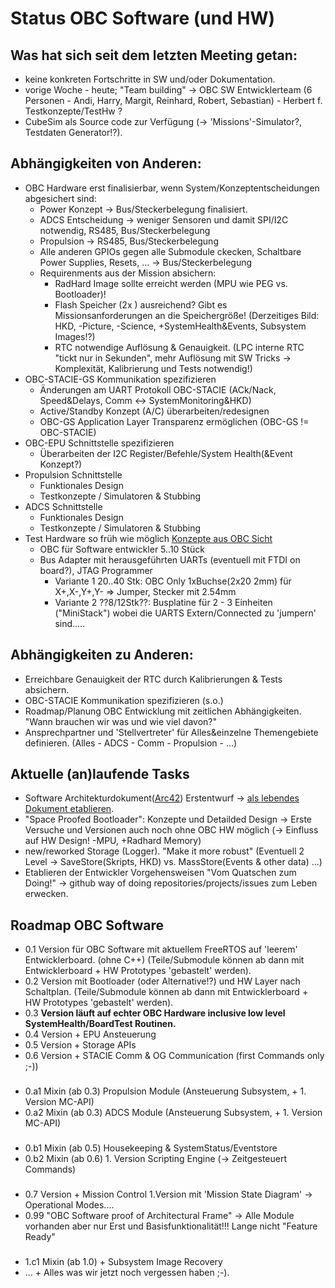 # Status OBC Software (und HW)

## Was hat sich seit dem letzten Meeting getan:

 * keine konkreten Fortschritte in SW und/oder Dokumentation.
 * vorige Woche - heute; "Team building" -> OBC SW Entwicklerteam (6 Personen - Andi, Harry, Margit, Reinhard, Robert, Sebastian) - Herbert f. Testkonzepte/TestHw ?
 * CubeSim als Source code zur Verfügung (-> 'Missions'-Simulator?, Testdaten Generator!?).
 
## Abhängigkeiten von Anderen:

* OBC Hardware erst finalisierbar, wenn System/Konzeptentscheidungen abgesichert sind:
  * Power Konzept -> Bus/Steckerbelegung finalisiert.
  * ADCS Entscheidung -> weniger Sensoren und damit SPI/I2C notwendig, RS485, Bus/Steckerbelegung
  * Propulsion -> RS485, Bus/Steckerbelegung
  * Alle anderen GPIOs gegen alle Submodule ckecken, Schaltbare Power Supplies, Resets, ...  -> Bus/Steckerbelegung
  * Requirenments aus der Mission absichern:
	* RadHard Image sollte erreicht werden (MPU wie PEG vs. Bootloader)! 
    * Flash Speicher (2x ) ausreichend? Gibt es Missionsanforderungen an die Speichergröße! (Derzeitiges Bild: HKD, -Picture, -Science, +SystemHealth&Events, Subsystem Images!?)
    * RTC notwendige Auflösung & Genauigkeit. (LPC interne RTC "tickt nur in Sekunden", mehr Auflösung mit SW Tricks -> Komplexität, Kalibrierung und Tests notwendig!)
* OBC-STACIE-GS Kommunikation spezifizieren
  * Änderungen am UART Protokoll OBC-STACIE (ACk/Nack, Speed&Delays, Comm <-> SystemMonitoring&HKD)
  * Active/Standby Konzept (A/C) überarbeiten/redesignen
  * OBC-GS Application Layer Transparenz ermöglichen (OBC-GS != OBC-STACIE)
* OBC-EPU Schnittstelle spezifizieren
  * Überarbeiten der I2C Register/Befehle/System Health(&Event Konzept?)
* Propulsion Schnittstelle
  * Funktionales Design
  * Testkonzepte / Simulatoren & Stubbing
* ADCS Schnittstelle
  * Funktionales Design
  * Testkonzepte / Simulatoren & Stubbing
* Test Hardware so früh wie möglich [Konzepte aus OBC Sicht](https://github.com/carstenscharlemann/Climb-Obc-Sandbox/blob/master/mddocs/obcarc42/TestConcepts.md)
  * OBC für Software entwickler 5..10 Stück
  * Bus Adapter mit herausgeführten UARTs (eventuell mit FTDI on board?), JTAG Programmer
	*  Variante 1 20..40 Stk: OBC Only 1xBuchse(2x20 2mm) für X+,X-,Y+,Y- => Jumper, Stecker mit 2.54mm  
	*  Variante 2 ??8/12Stk??: Busplatine für 2 - 3 Einheiten ("MiniStack") wobei die UARTS Extern/Connected zu 'jumpern' sind..... 
  
## Abhängigkeiten zu Anderen:

* Erreichbare Genauigkeit der RTC durch Kalibrierungen & Tests absichern.
* OBC-STACIE Kommunikation spezifizieren (s.o.)
* Roadmap/Planung OBC Entwicklung mit zeitlichen Abhängigkeiten. "Wann brauchen wir was und wie viel davon?"
* Ansprechpartner und 'Stellvertreter' für Alles&einzelne Themengebiete definieren. (Alles - ADCS - Comm - Propulsion - ...)

## Aktuelle (an)laufende Tasks

* Software Architekturdokument([Arc42](Arc42Intro.md)) Erstentwurf -> [als lebendes Dokument etablieren](https://github.com/carstenscharlemann/Climb-Obc-Sandbox/blob/master/mddocs/obcarc42/TheArchitectur.md).
* "Space Proofed Bootloader": Konzepte und Detailded Design -> Erste Versuche und Versionen auch noch ohne OBC HW möglich (-> Einfluss auf HW Design! -MPU, +Radhard Memory)
* new/reworked Storage (Logger). "Make it more robust" (Eventuell 2 Level -> SaveStore(Skripts, HKD) vs. MassStore(Events & other data) ...)
* Etablieren der Entwickler Vorgehensweisen "Vom Quatschen zum Doing!" -> github way of doing repositories/projects/issues zum Leben erwecken.

## Roadmap OBC Software
* 0.1 Version für OBC Software mit aktuellem FreeRTOS auf 'leerem' Entwicklerboard. (ohne C++) (Teile/Submodule können ab dann mit Entwicklerboard + HW Prototypes 'gebastelt' werden).
* 0.2 Version mit Bootloader (oder Alternative!?) und HW Layer nach Schaltplan. (Teile/Submodule können ab dann mit Entwicklerboard + HW Prototypes 'gebastelt' werden).
* 0.3 **Version läuft auf echter OBC Hardware inclusive low level SystemHealth/BoardTest Routinen.**
* 0.4 Version + EPU Ansteuerung
* 0.5 Version + Storage APIs
* 0.6 Version + STACIE Comm & OG Communication (first Commands only ;-))
###
* 0.a1	Mixin (ab 0.3) Propulsion Module (Ansteuerung Subsystem, + 1. Version MC-API)
* 0.a2	Mixin (ab 0.3) ADCS Module (Ansteuerung Subsystem, + 1. Version MC-API)
###
* 0.b1  Mixin (ab 0.5) Housekeeping & SystemStatus/Eventstore
* 0.b2  Mixin (ab 0.6) 1. Version Scripting Engine (-> Zeitgesteuert Commands)
###
* 0.7 Version + Mission Control 1.Version mit 'Mission State Diagram' -> Operational Modes....
* 0.99 "OBC Software proof of Architectural Frame" -> Alle Module vorhanden aber nur Erst und Basisfunktionalität!!! Lange nicht "Feature Ready"
###
* 1.c1 Mixin (ab 1.0) + Subsystem Image Recovery
* ... 				  + Alles was wir jetzt noch vergessen haben ;-).
